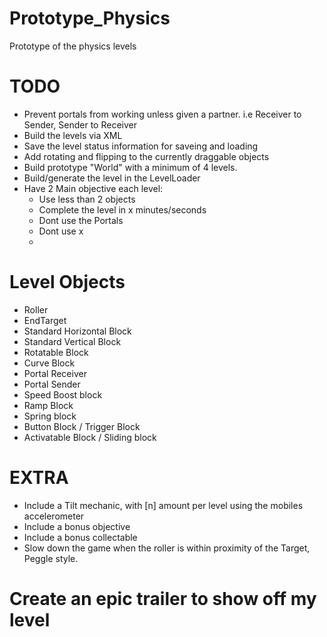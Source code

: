 Prototype_Physics
=================

Prototype of the physics levels


TODO
=================
* Prevent portals from working unless given a partner. i.e Receiver to Sender, Sender to Receiver
* Build the levels via XML
* Save the level status information for saveing and loading
* Add rotating and flipping to the currently draggable objects
* Build prototype "World" with a minimum of 4 levels.
* Build/generate the level in the LevelLoader
* Have 2 Main objective each level:
  - Use less than 2 objects
  - Complete the level in x minutes/seconds
  - Dont use the Portals
  - Dont use x
  - 

Level Objects
=================
* Roller
* EndTarget
* Standard Horizontal Block
* Standard Vertical Block
* Rotatable Block
* Curve Block
* Portal Receiver
* Portal Sender
* Speed Boost block
* Ramp Block
* Spring block
* Button Block / Trigger Block
* Activatable Block / Sliding block

EXTRA
=================
* Include a Tilt mechanic, with [n] amount per level using the mobiles accelerometer
* Include a bonus objective
* Include a bonus collectable
* Slow down the game when the roller is within proximity of the Target, Peggle style.


# Create an epic trailer to show off my level #
